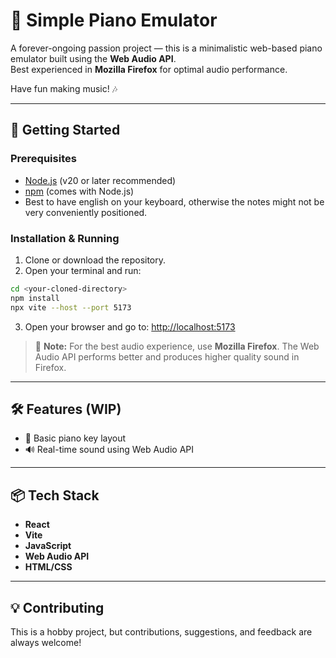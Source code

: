 # 🎹 Simple Piano Emulator

A forever-ongoing passion project — this is a minimalistic web-based piano emulator built using the **Web Audio API**.  
Best experienced in **Mozilla Firefox** for optimal audio performance.

Have fun making music! 🎶

---

## 🚀 Getting Started

### Prerequisites

- [Node.js](https://nodejs.org/) (v20 or later recommended)  
- [npm](https://www.npmjs.com/) (comes with Node.js)
- Best to have english on your keyboard, otherwise the notes might not be very conveniently positioned.

### Installation & Running

1. Clone or download the repository.
2. Open your terminal and run:

```bash
cd <your-cloned-directory>
npm install
npx vite --host --port 5173
```

3. Open your browser and go to: [http://localhost:5173](http://localhost:5173)

> 📝 **Note:** For the best audio experience, use **Mozilla Firefox**. The Web Audio API performs better and produces higher quality sound in Firefox.

---

## 🛠️ Features (WIP)

- 🎹 Basic piano key layout  
- 🔊 Real-time sound using Web Audio API

---

## 📦 Tech Stack

- **React**
- **Vite**
- **JavaScript**
- **Web Audio API**
- **HTML/CSS**

---

## 💡 Contributing

This is a hobby project, but contributions, suggestions, and feedback are always welcome!
